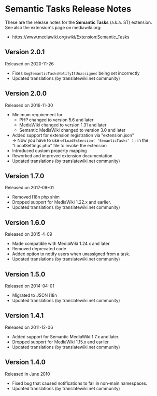 # Semantic Tasks Release Notes

These are the release notes for the **Semantic Tasks** (a.k.a. ST) extension. See also
the extension's page on mediawiki.org:

* https://www.mediawiki.org/wiki/Extension:Semantic_Tasks

## Version 2.0.1

Released on 2020-11-26

* Fixes `$wgSemanticTasksNotifyIfUnassigned` being set incorrectly
* Updated translations (by translatewiki.net community)

## Version 2.0.0

Released on 2019-11-30

* Minimum requirement for
  * PHP changed to version 5.6 and later
  * MediaWiki changed to version 1.31 and later
  * Semantic MediaWiki changed to version 3.0 and later
* Added support for extension registration via "extension.json"  
  → Now you have to use `wfLoadExtension( 'SemanticTasks' );` in the "LocalSettings.php" file to invoke the extension
* Introduced custom property mapping
* Reworked and improved extension documentation
* Updated translations (by translatewiki.net community)

## Version 1.7.0

Released on 2017-08-01

* Removed I18n php shim
* Dropped support for MediaWiki 1.22.x and earlier.
* Updated translations (by translatewiki.net community)

## Version 1.6.0

Released on 2015-4-09

* Made compatible with MediaWiki 1.24.x and later.
* Removed deprecated code.
* Added option to notify users when unassigned from a task.
* Updated translations (by translatewiki.net community)

## Version 1.5.0

Released on 2014-04-01

* Migrated to JSON i18n
* Updated translations (by translatewiki.net community)

## Version 1.4.1

Released on 2011-12-06

* Added support for Semantic MediaWiki 1.7.x and later.
* Dropped support for MediaWiki 1.15.x and earlier.
* Updated translations (by translatewiki.net community)

## Version 1.4.0

Released in June 2010

* Fixed bug that caused notifications to fail in non-main namespaces.
* Updated translations (by translatewiki.net community)

